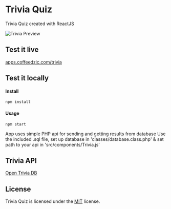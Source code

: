 # Trivia Quiz
Trivia Quiz created with ReactJS

![Trivia Preview](https://apps.coffeedzic.com/trivia/preview.jpg)

## Test it live

[apps.coffeedzic.com/trivia](https://apps.coffeedzic.com/trivia)

## Test it locally

#### Install

`npm install`

#### Usage

`npm start`

App uses simple PHP api for sending and getting results from database
Use the included .sql file, set up database in 'classes/database.class.php' & set path to your api in 'src/components/Trivia.js'

## Trivia API

[Open Trivia DB](https://opentdb.com/)

## License

Trivia Quiz is licensed under the [MIT](https://github.com/coffeedzic/trivia/blob/main/LICENSE) license.
